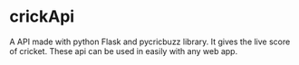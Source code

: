 # crickApi
A API made with python Flask and pycricbuzz library.
It gives the live score of cricket.
These api can be used in easily with any web app.
